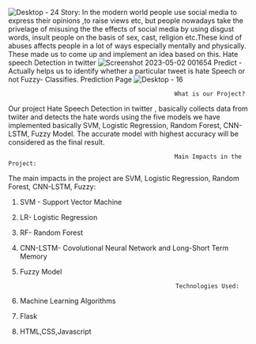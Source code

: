   ![Desktop - 24](https://user-images.githubusercontent.com/74092233/235515307-047426d1-d2a8-405e-ac0d-342b9735e1ef.png)
                                                            Story:
In the modern world people use social media to express their opinions ,to raise views  etc, but people nowadays take the privelage of misusing the 
the effects of social media by  using disgust words, insult people on the basis of sex, cast, religion etc.These kind of abuses affects people in a lot of ways especially mentally
and physically. These made us to come up and implement an idea based on this.
                                                  Hate speech Detection in twitter
                                     ![Screenshot 2023-05-02 001654](https://user-images.githubusercontent.com/74092233/235515445-0176c768-8840-40d6-9505-e77213d8012f.png)
 Predict - Actually helps us to identify whether a particular tweet is hate Speech or not
 Fuzzy- Classifies.
                                                     Prediction Page
                                    ![Desktop - 16](https://user-images.githubusercontent.com/74092233/235515944-1dfc4008-06df-4a7d-91be-3579f425c52c.png)
 
                                                   What is our Project?
Our project Hate Speech Detection in twitter , basically collects data from twiiter and detects the hate words using the five models we have implemented basically SVM, 
Logistic Regression, Random Forest, CNN-LSTM, Fuzzy Model. The accurate model with highest accuracy will be considered as the final result.

                                                   Main Impacts in the Project:
The main impacts in the project are SVM, Logistic Regression, Random Forest, CNN-LSTM, Fuzzy:
1) SVM - Support Vector Machine
2) LR- Logistic Regression
3) RF- Random Forest
4) CNN-LSTM- Covolutional Neural Network and Long-Short Term Memory
5) Fuzzy Model

                                                   Technologies Used:
1) Machine Learning Algorithms
2) Flask
3) HTML,CSS,Javascript



